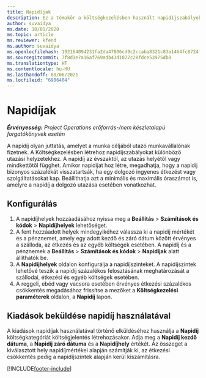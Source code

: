 ```yaml
---
title: Napidíjak
description: Ez a témakör a költségkezelésben használt napidíjszabályokról nyújt tájékoztatást.
author: suvaidya
ms.date: 10/01/2020
ms.topic: article
ms.reviewer: kfend
ms.author: suvaidya
ms.openlocfilehash: 192164094231fa2da47806cd9c2ccaba8321c83a1464fc8724fa0d0a7618660f
ms.sourcegitcommit: 7f8d1e7a16af769adb43d1877c28fdce53975db8
ms.translationtype: HT
ms.contentlocale: hu-HU
ms.lasthandoff: 08/06/2021
ms.locfileid: "6986404"
---
```

# <a name="per-diems"></a>Napidíjak

_**Érvényesség:** Project Operations erőforrás-/nem készletalapú forgatókönyvek esetén_


A napidíj olyan juttatás, amelyet a munka céljából utazó munkavállalónak fizetnek. A Költségkezelésben létrehoz napidíjszabályokat különböző utazási helyzetekhez. A napidíj az évszaktól, az utazás helyétől vagy mindkettőtől függhet. Amikor napidíjat hoz létre, megadhatja, hogy a napidíj bizonyos százalékát visszatartsák, ha egy dolgozó ingyenes étkezést vagy szolgáltatásokat kap. Beállíthatja azt a minimális és maximális óraszámot is, amelyre a napidíj a dolgozó utazása esetében vonatkozhat.

## <a name="configuration"></a>Konfigurálás 

1. A napidíjhelyek hozzáadásához nyissa meg a **Beállítás** > **Számítások és kódok** > **Napidíjhelyek** lehetőséget.
2. A fent hozzáadott helyek mindegyikéhez válassza ki a napidíj mértékét és a pénznemet, amely egy adott kezdő és záró dátum között érvényes a szálloda, az étkezés és az egyéb költségek esetében. A napidíj és a pénznemek a **Beállítás** > **Számítások és kódok** > **Napidíjak** alatt állíthatók be.
3. A **Napidíjhelyek** oldalon konfigurálja a napidíjszinteket. A napidíjszintek lehetővé teszik a napidíj százalékos felosztásának meghatározását a szállodai, étkezési és egyéb költségek esetében. 
4. A reggeli, ebéd vagy vacsora esetében érvényes étkezési százalékos csökkentés megadásához frissítse a mezőket a **Költségkezelési paraméterek** oldalon, a **Napidíj** lapon. 
    
## <a name="submit-expenses-using-per-diem"></a>Kiadások beküldése napidíj használatával
A kiadások napidíjak használatával történő elküldéséhez használja a **Napidíj** költségkategóriát költségjelentés létrehozásakor. Adja meg a **Napidíj kezdő dátuma**, a **Napidíj záró dátuma** és a **Napidíjhely** értékét. Az összeget a kiválasztott hely napidíjmértékei alapján számítják ki, az étkezési csökkentés pedig a napidíjszintek alapján kerül kiszámításra.


[!INCLUDE[footer-include](../includes/footer-banner.md)]